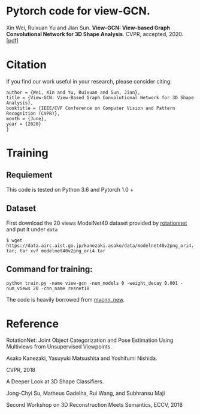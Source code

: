# Pytorch code for view-GCN.

Xin Wei, Ruixuan Yu and Jian Sun. **View-GCN: View-based Graph Convolutional Network for 3D Shape Analysis**. CVPR, accepted, 2020. [[pdf]](http://gr.xjtu.edu.cn/c/document_library/get_file?folderId=1401787&name=DLFE-129432.pdf)

# Citation
If you find our work useful in your research, please consider citing:
```@InProceedings{Wei_2020_CVPR,
author = {Wei, Xin and Yu, Ruixuan and Sun, Jian},
title = {View-GCN: View-Based Graph Convolutional Network for 3D Shape Analysis},
booktitle = {IEEE/CVF Conference on Computer Vision and Pattern Recognition (CVPR)},
month = {June},
year = {2020}
}
```

# Training

## Requiement

This code is tested on Python 3.6 and Pytorch 1.0 + 

## Dataset

First download the 20 views ModelNet40 dataset provided by [rotationnet](https://github.com/kanezaki/pytorch-rotationnet) and put it under `data`

`$ wget https://data.airc.aist.go.jp/kanezaki.asako/data/modelnet40v2png_ori4.tar; tar xvf modelnet40v2png_ori4.tar`

## Command for training:

`python train.py -name view-gcn -num_models 0 -weight_decay 0.001 -num_views 20 -cnn_name resnet18`

The code is heavily borrowed from [mvcnn_new](https://github.com/jongchyisu/mvcnn_pytorch).

# Reference
RotationNet: Joint Object Categorization and Pose Estimation Using Multiviews from Unsupervised Viewpoints.

Asako Kanezaki, Yasuyuki Matsushita and Yoshifumi Nishida.

CVPR, 2018

A Deeper Look at 3D Shape Classifiers.

Jong-Chyi Su, Matheus Gadelha, Rui Wang, and Subhransu Maji

Second Workshop on 3D Reconstruction Meets Semantics, ECCV, 2018


